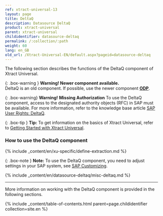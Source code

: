 ```yaml
---
ref: xtract-universal-13
layout: page
title: DeltaQ
description: Datasource DeltaQ
product: xtract-universal
parent: xtract-universal
childidentifier: datasource-deltaq
permalink: /:collection/:path
weight: 60
lang: en_GB
old_url: /Xtract-Universal-EN/default.aspx?pageid=datasource-deltaq
---
```


The following section describes the functions of the DeltaQ component of Xtract Universal.

{: .box-warning } 
**Warning! Newer component available.**<br>
DeltaQ is an old component. If possible, use the newer component **[ODP](./odp)**.

{: .box-warning}
**Warning!** **Missing Authorization**
To use the DeltaQ component, access to the designated authority objects (RFC) in SAP must be available.
For more information, refer to the knowledge base article [SAP User Rights: DeltaQ](https://kb.theobald-software.com/sap/authority-objects-sap-user-rights#deltaq).


{: .box-tip }
**Tip:** To get information on the basics of Xtract Universal, refer to [Getting Started with Xtract Universal](./getting-started). <br>


### How to use the DeltaQ component
{% include _content/en/xu-specific/define-extraction.md %}

{: .box-note }
**Note:** To use the DeltaQ component, you need to adjust settings in your SAP system, see [SAP Customizing](./sap-customizing/customizing-for-deltaq).

{% include _content/en/datasource-deltaq/misc-deltaq.md %}

---

More information on working with the DeltaQ component is provided in the following sections.

{% include _content/table-of-contents.html parent=page.childidentifier collection=site.en %}

